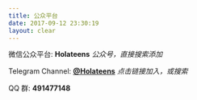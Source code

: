 ```yaml
---
title: 公众平台
date: 2017-09-12 23:30:19
layout: clear
---
```


微信公众平台: **Holateens** *公众号，直接搜索添加*

Telegram Channel: **[@Holateens](https://t.me/holateens)** *点击链接加入，或搜索*

QQ 群: **491477148**
